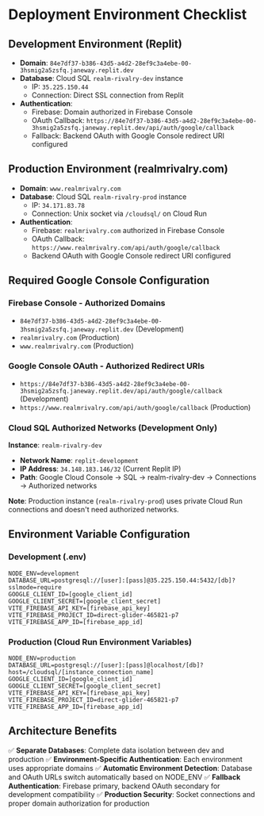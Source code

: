 # Deployment Environment Checklist

## Development Environment (Replit)
- **Domain**: `84e7df37-b386-43d5-a4d2-28ef9c3a4ebe-00-3hsmig2a5zsfq.janeway.replit.dev`
- **Database**: Cloud SQL `realm-rivalry-dev` instance
  - IP: `35.225.150.44`
  - Connection: Direct SSL connection from Replit
- **Authentication**:
  - Firebase: Domain authorized in Firebase Console
  - OAuth Callback: `https://84e7df37-b386-43d5-a4d2-28ef9c3a4ebe-00-3hsmig2a5zsfq.janeway.replit.dev/api/auth/google/callback`
  - Fallback: Backend OAuth with Google Console redirect URI configured

## Production Environment (realmrivalry.com)
- **Domain**: `www.realmrivalry.com`
- **Database**: Cloud SQL `realm-rivalry-prod` instance
  - IP: `34.171.83.78`
  - Connection: Unix socket via `/cloudsql/` on Cloud Run
- **Authentication**:
  - Firebase: `realmrivalry.com` authorized in Firebase Console
  - OAuth Callback: `https://www.realmrivalry.com/api/auth/google/callback`
  - Backend OAuth with Google Console redirect URI configured

## Required Google Console Configuration

### Firebase Console - Authorized Domains
- `84e7df37-b386-43d5-a4d2-28ef9c3a4ebe-00-3hsmig2a5zsfq.janeway.replit.dev` (Development)
- `realmrivalry.com` (Production)
- `www.realmrivalry.com` (Production)

### Google Console OAuth - Authorized Redirect URIs  
- `https://84e7df37-b386-43d5-a4d2-28ef9c3a4ebe-00-3hsmig2a5zsfq.janeway.replit.dev/api/auth/google/callback` (Development)
- `https://www.realmrivalry.com/api/auth/google/callback` (Production)

### Cloud SQL Authorized Networks (Development Only)
**Instance**: `realm-rivalry-dev`
- **Network Name**: `replit-development`
- **IP Address**: `34.148.183.146/32` (Current Replit IP)
- **Path**: Google Cloud Console → SQL → realm-rivalry-dev → Connections → Authorized networks

**Note**: Production instance (`realm-rivalry-prod`) uses private Cloud Run connections and doesn't need authorized networks.

## Environment Variable Configuration

### Development (.env)
```
NODE_ENV=development
DATABASE_URL=postgresql://[user]:[pass]@35.225.150.44:5432/[db]?sslmode=require
GOOGLE_CLIENT_ID=[google_client_id]
GOOGLE_CLIENT_SECRET=[google_client_secret]
VITE_FIREBASE_API_KEY=[firebase_api_key]
VITE_FIREBASE_PROJECT_ID=direct-glider-465821-p7
VITE_FIREBASE_APP_ID=[firebase_app_id]
```

### Production (Cloud Run Environment Variables)
```
NODE_ENV=production  
DATABASE_URL=postgresql://[user]:[pass]@localhost/[db]?host=/cloudsql/[instance_connection_name]
GOOGLE_CLIENT_ID=[google_client_id]
GOOGLE_CLIENT_SECRET=[google_client_secret]
VITE_FIREBASE_API_KEY=[firebase_api_key]
VITE_FIREBASE_PROJECT_ID=direct-glider-465821-p7
VITE_FIREBASE_APP_ID=[firebase_app_id]
```

## Architecture Benefits
✅ **Separate Databases**: Complete data isolation between dev and production
✅ **Environment-Specific Authentication**: Each environment uses appropriate domains
✅ **Automatic Environment Detection**: Database and OAuth URLs switch automatically based on NODE_ENV
✅ **Fallback Authentication**: Firebase primary, backend OAuth secondary for development compatibility
✅ **Production Security**: Socket connections and proper domain authorization for production